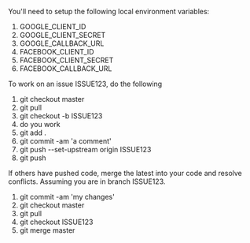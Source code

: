 You'll need to setup the following local
environment variables:

1. GOOGLE_CLIENT_ID
1. GOOGLE_CLIENT_SECRET
1. GOOGLE_CALLBACK_URL
1. FACEBOOK_CLIENT_ID
1. FACEBOOK_CLIENT_SECRET
1. FACEBOOK_CALLBACK_URL

To work on an issue ISSUE123, do the following

1. git checkout master
1. git pull
1. git checkout -b ISSUE123
1. do you work
1. git add .
1. git commit -am 'a comment'
1. git push --set-upstream origin ISSUE123
1. git push

If others have pushed code, merge the latest into your code and resolve conflicts. Assuming you are in branch ISSUE123.

1. git commit -am 'my changes'
1. git checkout master
1. git pull
1. git checkout ISSUE123
1. git merge master